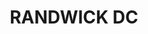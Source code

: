 ---
lastmod: '2025-04-06T06:05:20+00:00'
latitude: -33.9132
layout: suburb
longitude: 151.242
postcode: '2031'
state: NSW
title: RANDWICK DC
url: /nsw/randwick-dc/
---